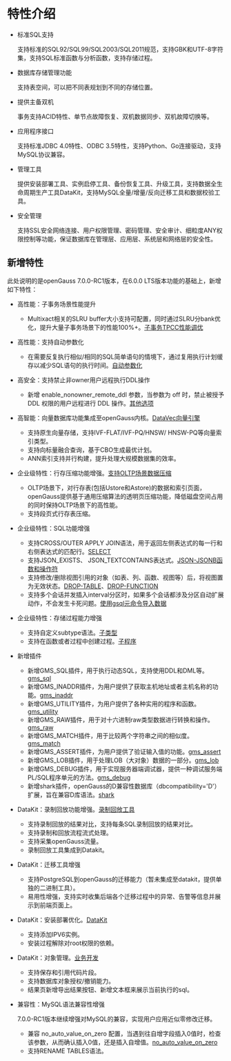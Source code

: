 # 特性介绍<a name="ZH-CN_TOPIC_0289899195"></a>

-   标准SQL支持

    支持标准的SQL92/SQL99/SQL2003/SQL2011规范，支持GBK和UTF-8字符集，支持SQL标准函数与分析函数，支持存储过程。

-   数据库存储管理功能

    支持表空间，可以把不同表规划到不同的存储位置。

-   提供主备双机

    事务支持ACID特性、单节点故障恢复、双机数据同步、双机故障切换等。

-   应用程序接口

    支持标准JDBC 4.0特性、ODBC 3.5特性，支持Python、Go连接驱动，支持MySQL协议兼容。

-   管理工具

    提供安装部署工具、实例启停工具、备份恢复工具、升级工具，支持数据全生命周期生产工具DataKit，支持MySQL全量/增量/反向迁移工具和数据校验工具。

-   安全管理

    支持SSL安全网络连接、用户权限管理、密码管理、安全审计、细粒度ANY权限控制等功能，保证数据库在管理层、应用层、系统层和网络层的安全性。


## 新增特性<a name="zh-cn_topic_0283136327_section383172195410"></a>

此处说明的是openGauss 7.0.0-RC1版本，在6.0.0 LTS版本功能的基础上，新增如下特性：

- 高性能：子事务场景性能提升

  - Multixact相关的SLRU buffer大小支持可配置，同时通过SLRU分bank优化，提升大量子事务场景下的性能100%+。[子事务TPCC性能调优](../PerformanceTuningGuide/案例-子事务TPCC性能调优.md)

- 高性能：支持自动参数化

  - 在需要反复执行相似/相同的SQL简单语句的情境下，通过复用执行计划缓存以减少SQL语句的执行时间。[自动参数化](../AboutopenGauss/自动参数化.md)

- 高安全：支持禁止非owner用户远程执行DDL操作

  -  新增 enable_nonowner_remote_ddl 参数，当参数为 off 时，禁止被授予 DDL 权限的用户远程进行 DDL 操作。[其他选项](../DatabaseReference/其它选项.md)

- 高智能：向量数据库功能集成至openGauss内核。[DataVec向量引擎](../AboutopenGauss/DataVec向量引擎.md)

  - 支持原生向量存储，支持IVF-FLAT/IVF-PQ/HNSW/ HNSW-PQ等向量索引类型。
  - 支持向标量融合查询，基于CBO生成最优计划。
  - ANN索引支持并行构建，提升处理大规模数据集的效率。

- 企业级特性：行存压缩功能增强。[支持OLTP场景数据压缩](../AboutopenGauss/支持OLTP场景数据压缩.md)

  - OLTP场景下，对行存表(包括Ustore和Astore)的数据和索引页面，openGauss提供基于通用压缩算法的透明页压缩功能，降低磁盘空间占用的同时保持OLTP场景下的高性能。
  - 支持段页式行存表压缩。

- 企业级特性：SQL功能增强

  - 支持CROSS/OUTER APPLY JOIN语法，用于返回左侧表达式的每一行和右侧表达式的匹配行。[SELECT](../SQLReference/SELECT.md)
  - 支持JSON_EXISTS、 JSON_TEXTCONTAINS表达式。[JSON-JSONB函数和操作符](../SQLReference/JSON-JSONB函数和操作符.md)
  - 支持修改/删除视图引用的对象（如表、列、函数、视图等）后，将视图置为无效状态。[DROP-TABLE](../SQLReference/DROP-TABLE.md)、[DROP-FUNCTION](../SQLReference/DROP-FUNCTION.md)
  - 支持多个会话并发插入interval分区时，如果多个会话都涉及分区自动扩展动作，不会发生卡死问题。[使用gsql元命令导入数据](../DatabaseOMGuide/使用gsql元命令导入数据.md)

- 企业级特性：存储过程能力增强

  - 支持自定义subtype语法。[子类型](../SQLReference/子类型.md)
  - 支持在函数或者过程中创建过程。[子程序](../SQLReference/子程序.md)

- 新增插件

  - 新增GMS_SQL插件，用于执行动态SQL，支持使用DDL和DML等。[gms_sql](../ExtensionReference/gms_sql-Extension.md)
  - 新增GMS_INADDR插件，为用户提供了获取主机地址或者主机名称的功能。[gms_inaddr](../ExtensionReference/gms_inaddr-Extension.md)
  - 新增GMS_UTILITY插件，为用户提供了各种实用的程序和函数。[gms_utility](../ExtensionReference/gms_utility-Extension.md)
  - 新增GMS_RAW插件，用于对十六进制raw类型数据进行转换和操作。[gms_raw](../ExtensionReference/gms_raw-Extension.md)
  - 新增GMS_MATCH插件，用于比较两个字符串之间的相似度。[gms_match](../ExtensionReference/gms_match-Extension.md)
  - 新增GMS_ASSERT插件，为用户提供了验证输入值的功能。[gms_assert](../ExtensionReference/gms_assert-Extension.md)
  - 新增GMS_LOB插件，用于处理LOB（大对象）数据的一部分。[gms_lob](../ExtensionReference/gms_lob-Extension.md)
  - 新增GMS_DEBUG插件，用于实现服务器端调试器，提供一种调试服务端PL/SQL程序单元的方法。[gms_debug](../ExtensionReference/gms_debug-Extension.md)
  - 新增shark插件，openGauss的D兼容性数据库（dbcompatibility='D'）扩展，旨在兼容D库语法。[shark](../ExtensionReference/shark-Extension.md)

- DataKit：录制回放功能增强。[录制回放工具](../AboutopenGauss/录制回放工具.md)

  - 支持录制回放的结果对比，支持每条SQL录制回放的结果对比。
  - 支持录制和回放流程流式处理。
  - 支持采集openGauss流量。
  - 录制回放工具集成到Datakit。

- DataKit：迁移工具增强

  - 支持PostgreSQL到openGauss的迁移能力（暂未集成至datakit，提供单独的二进制工具）。
  - 易用性增强，支持实时收集后端各个迁移过程中的异常、告警等信息并展示到前端页面上。

- DataKit：安装部署优化。[DataKit](../AboutopenGauss/工具链_DataKit.md)

  - 支持添加IPV6实例。
  - 安装过程解除对root权限的依赖。

- DataKit：对象管理。[业务开发](../ToolandCommandReference/datakit/data-studio/Datakit_业务开发.md)

  - 支持保存和引用代码片段。
  - 支持数据库对象授权/撤销能力。
  - 结果页新增导出结果按钮、新增文本框来展示当前执行的sql。

- 兼容性：MySQL语法兼容性增强

  7.0.0-RC1版本继续增强对MySQL的兼容，实现用户应用近似零修改迁移。

  - 兼容 no_auto_value_on_zero 配置，当遇到往自增字段插入0值时，检查该参数，从而确认插入0值，还是插入自增值。[no_auto_value_on_zero](../ExtensionReference/dolphin-GUC参数说明.md)
  - 支持RENAME TABLES语法。
